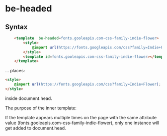 # be-headed

## Syntax

```html
    <template  be-headed=fonts.gooleapis.com-css-family-indie-flower>
        <style>
            @import url(https://fonts.googleapis.com/css?family=Indie+Flower);
        </style>
        <template id=fonts.gooleapis.com-css-family-indie-flower></template>
    </template>
```

... places:

```html
<style>
    @import url(https://fonts.googleapis.com/css?family=Indie+Flower);
</style>
```

inside document.head.


The purpose of the inner template:

If the template appears multiple times on the page with the same attribute value (fonts.gooleapis.com-css-family-indie-flower), only one instance will get added to document.head.